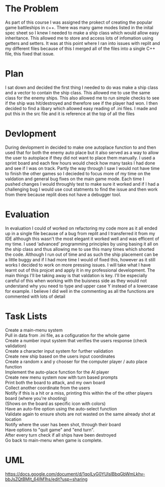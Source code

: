 # The Problem
As part of this course I was assigned the prokect of creating the popular game battleships in c++. There was many game modes listed in the inital spec sheet so I knew I needed to make a ship class which would allow easy inheritance. This allowed me to store and access lots of infomation using getters and setters. It was at this point where I ran into issues with replit and my different files because of this I merged all of the files into a single C++ file, this fixed that issue. 

# Plan
I sat down and decided the first thing I needed to do was make a ship class and a vector to contain the ship class. This allowed me to use the same class for the enemy ships. This also allowed me to run simple checks to see if the ship was hit/destroyed and therefore see if the player had won. I then decided to find a libary which allowed easy reading of .ini files. I made and put this in the src file and it is reference at the top of all the files

# Devlopment
During devlopment in decided to make one autoplace function to and then used that for both the enemy auto place but it also served as a way to allow the user to autoplace if they did not want to place them manually. I used a sprint board and each few hours would check how many tasks I had done and see if I was on track. Partly the way through I saw I would not have time to finish the other games so I decieded to focus more of my time on the valdation and general bug fixes on the main game mode. Each time I pushed changes I would throughly test to make sure it worked and if I had a  challenging bug I would use cout statments to find the issue and then work from there because replit does not have a debugger tool. 

# Evaluation
In evaluation I could of worked on refactoring my code more as it all ended up in a single file because of a bug from replit and I transferred it from my IDE although this wasn't the most elegant it worked well and was efficent of my time. I used ‘advanced’ programming principles by using basing it all on the ship class and thus allowing me to use this many times which shorted the code. Although I run out of time and as such the ship placement can be a little buggy and if I had more time I would of fixed this, however as it still works I decided to work on more pressing issues. I will take what I have learnt out of this projcet and apply it in my professional development. The main things I'll be taking away is that valdation is key. I'll be especially careful of this when working with the buisness side as they would not understand why you need to type and upper case Y instead of a lowercase for example. I believe I did well in the commenting as all the functions are commented with lots of detail

# Task Lists
Create a main-menu system <br />
Pull in data from .ini file, as a cofiguration for the whole game <br />
Create a number input system that verifies the users response (check validation)<br />
Create a character input system for further validation<br />
Create new ship based on the users input coordinates<br />
Create a random x and y chooser for the computer player / auto place function<br />
Implement the auto-place function for the AI player<br />
Create new menu system now with turn based prompts<br />
Print both the board to attack, and my own board<br />
Collect another coordinate from the users<br />
Notify if this is a hit or a miss, printing this within the of the other players board (where you're shooting) <br />
  (Shows on the board as specific icon with colors)<br />
Have an auto-fire option using the auto-select function<br />
Validate again to ensure shots are not wasted on the same already shot at location<br />
Notify where the user has been shot, through their board<br />
Have options to "quit game" and "end turn".<br />
After every turn check if all ships have been destroyed<br />
Go back to main-menu when game is complete.<br />

# UML
https://docs.google.com/document/d/1qoILyG0YUlslBbqGbWmLkhv-bbJsZQtBMIt_64IM1hs/edit?usp=sharing